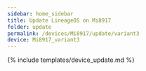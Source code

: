 ```yaml
---
sidebar: home_sidebar
title: Update LineageOS on Mi8917
folder: update
permalink: /devices/Mi8917/update/variant3
device: Mi8917_variant3
---
```

{% include templates/device_update.md %}
